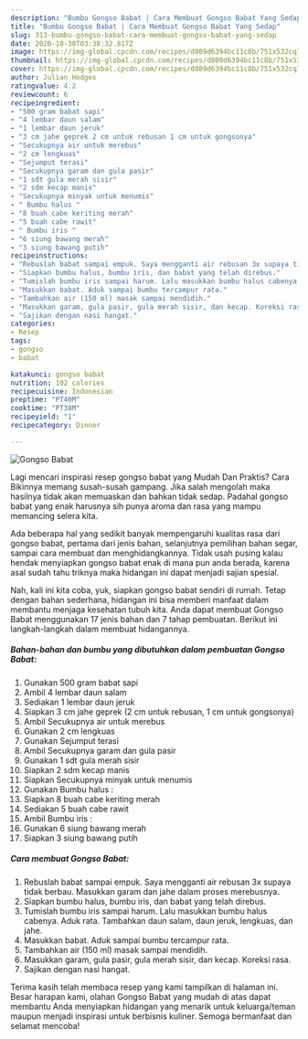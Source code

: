 ```yaml
---
description: "Bumbu Gongso Babat | Cara Membuat Gongso Babat Yang Sedap"
title: "Bumbu Gongso Babat | Cara Membuat Gongso Babat Yang Sedap"
slug: 313-bumbu-gongso-babat-cara-membuat-gongso-babat-yang-sedap
date: 2020-10-30T03:38:32.817Z
image: https://img-global.cpcdn.com/recipes/d809d6394bc11c8b/751x532cq70/gongso-babat-foto-resep-utama.jpg
thumbnail: https://img-global.cpcdn.com/recipes/d809d6394bc11c8b/751x532cq70/gongso-babat-foto-resep-utama.jpg
cover: https://img-global.cpcdn.com/recipes/d809d6394bc11c8b/751x532cq70/gongso-babat-foto-resep-utama.jpg
author: Julian Hodges
ratingvalue: 4.2
reviewcount: 6
recipeingredient:
- "500 gram babat sapi"
- "4 lembar daun salam"
- "1 lembar daun jeruk"
- "3 cm jahe geprek 2 cm untuk rebusan 1 cm untuk gongsonya"
- "Secukupnya air untuk merebus"
- "2 cm lengkuas"
- "Sejumput terasi"
- "Secukupnya garam dan gula pasir"
- "1 sdt gula merah sisir"
- "2 sdm kecap manis"
- "Secukupnya minyak untuk menumis"
- " Bumbu halus "
- "8 buah cabe keriting merah"
- "5 buah cabe rawit"
- " Bumbu iris "
- "6 siung bawang merah"
- "3 siung bawang putih"
recipeinstructions:
- "Rebuslah babat sampai empuk. Saya mengganti air rebusan 3x supaya tidak berbau. Masukkan garam dan jahe dalam proses merebusnya."
- "Siapkan bumbu halus, bumbu iris, dan babat yang telah direbus."
- "Tumislah bumbu iris sampai harum. Lalu masukkan bumbu halus cabenya. Aduk rata. Tambahkan daun salam, daun jeruk, lengkuas, dan jahe."
- "Masukkan babat. Aduk sampai bumbu tercampur rata."
- "Tambahkan air (150 ml) masak sampai mendidih."
- "Masukkan garam, gula pasir, gula merah sisir, dan kecap. Koreksi rasa."
- "Sajikan dengan nasi hangat."
categories:
- Resep
tags:
- gongso
- babat

katakunci: gongso babat 
nutrition: 102 calories
recipecuisine: Indonesian
preptime: "PT40M"
cooktime: "PT38M"
recipeyield: "1"
recipecategory: Dinner

---
```



![Gongso Babat](https://img-global.cpcdn.com/recipes/d809d6394bc11c8b/751x532cq70/gongso-babat-foto-resep-utama.jpg)

Lagi mencari inspirasi resep gongso babat yang Mudah Dan Praktis? Cara Bikinnya memang susah-susah gampang. Jika salah mengolah maka hasilnya tidak akan memuaskan dan bahkan tidak sedap. Padahal gongso babat yang enak harusnya sih punya aroma dan rasa yang mampu memancing selera kita.

Ada beberapa hal yang sedikit banyak mempengaruhi kualitas rasa dari gongso babat, pertama dari jenis bahan, selanjutnya pemilihan bahan segar, sampai cara membuat dan menghidangkannya. Tidak usah pusing kalau hendak menyiapkan gongso babat enak di mana pun anda berada, karena asal sudah tahu triknya maka hidangan ini dapat menjadi sajian spesial.




Nah, kali ini kita coba, yuk, siapkan gongso babat sendiri di rumah. Tetap dengan bahan sederhana, hidangan ini bisa memberi manfaat dalam membantu menjaga kesehatan tubuh kita. Anda dapat membuat Gongso Babat menggunakan 17 jenis bahan dan 7 tahap pembuatan. Berikut ini langkah-langkah dalam membuat hidangannya.

<!--inarticleads1-->

##### Bahan-bahan dan bumbu yang dibutuhkan dalam pembuatan Gongso Babat:

1. Gunakan 500 gram babat sapi
1. Ambil 4 lembar daun salam
1. Sediakan 1 lembar daun jeruk
1. Siapkan 3 cm jahe geprek (2 cm untuk rebusan, 1 cm untuk gongsonya)
1. Ambil Secukupnya air untuk merebus
1. Gunakan 2 cm lengkuas
1. Gunakan Sejumput terasi
1. Ambil Secukupnya garam dan gula pasir
1. Gunakan 1 sdt gula merah sisir
1. Siapkan 2 sdm kecap manis
1. Siapkan Secukupnya minyak untuk menumis
1. Gunakan  Bumbu halus :
1. Siapkan 8 buah cabe keriting merah
1. Sediakan 5 buah cabe rawit
1. Ambil  Bumbu iris :
1. Gunakan 6 siung bawang merah
1. Siapkan 3 siung bawang putih




<!--inarticleads2-->

##### Cara membuat Gongso Babat:

1. Rebuslah babat sampai empuk. Saya mengganti air rebusan 3x supaya tidak berbau. Masukkan garam dan jahe dalam proses merebusnya.
1. Siapkan bumbu halus, bumbu iris, dan babat yang telah direbus.
1. Tumislah bumbu iris sampai harum. Lalu masukkan bumbu halus cabenya. Aduk rata. Tambahkan daun salam, daun jeruk, lengkuas, dan jahe.
1. Masukkan babat. Aduk sampai bumbu tercampur rata.
1. Tambahkan air (150 ml) masak sampai mendidih.
1. Masukkan garam, gula pasir, gula merah sisir, dan kecap. Koreksi rasa.
1. Sajikan dengan nasi hangat.




Terima kasih telah membaca resep yang kami tampilkan di halaman ini. Besar harapan kami, olahan Gongso Babat yang mudah di atas dapat membantu Anda menyiapkan hidangan yang menarik untuk keluarga/teman maupun menjadi inspirasi untuk berbisnis kuliner. Semoga bermanfaat dan selamat mencoba!

